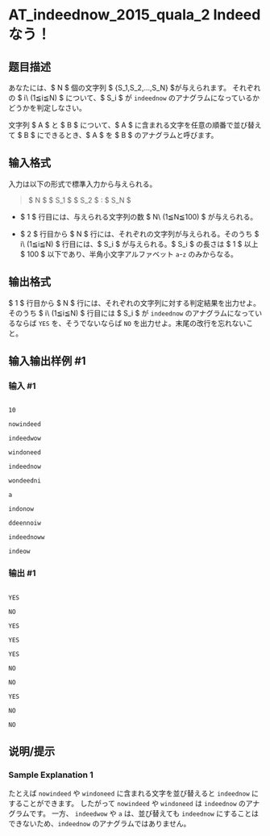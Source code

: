 # AT_indeednow_2015_quala_2 Indeedなう！

## 题目描述

[problemUrl]: https://atcoder.jp/contests/indeednow-quala/tasks/indeednow_2015_quala_2

あなたには、$ N $ 個の文字列 $ {S_1,S_2,...,S_N} $が与えられます。 それぞれの $ i\ (1≦i≦N) $ について、$ S_i $ が `indeednow` のアナグラムになっているかどうかを判定しなさい。

文字列 $ A $ と $ B $ について、$ A $ に含まれる文字を任意の順番で並び替えて $ B $ にできるとき、$ A $ を $ B $ のアナグラムと呼びます。

## 输入格式

入力は以下の形式で標準入力から与えられる。

> $ N $ $ S_1 $ $ S_2 $ : $ S_N $

- $ 1 $ 行目には、与えられる文字列の数 $ N\ (1≦N≦100) $ が与えられる。
- $ 2 $ 行目から $ N $ 行には、それぞれの文字列が与えられる。そのうち $ i\ (1≦i≦N) $ 行目には、$ S_i $ が与えられる。$ S_i $ の長さは $ 1 $ 以上 $ 100 $ 以下であり、半角小文字アルファベット `a`-`z` のみからなる。

## 输出格式

$ 1 $ 行目から $ N $ 行には、それぞれの文字列に対する判定結果を出力せよ。そのうち $ i\ (1≦i≦N) $ 行目には $ S_i $ が `indeednow` のアナグラムになっているならば `YES` を、そうでないならば `NO` を出力せよ。末尾の改行を忘れないこと。

## 输入输出样例 #1

### 输入 #1

```
10
nowindeed
indeedwow
windoneed
indeednow
wondeedni
a
indonow
ddeennoiw
indeednoww
indeow
```

### 输出 #1

```
YES
NO
YES
YES
YES
NO
NO
YES
NO
NO
```

## 说明/提示

### Sample Explanation 1

たとえば `nowindeed` や `windoneed` に含まれる文字を並び替えると `indeednow` にすることができます。 したがって `nowindeed` や `windoneed` は `indeednow` のアナグラムです。 一方、 `indeedwow` や `a` は、並び替えても `indeednow` にすることはできないため、`indeednow` のアナグラムではありません。